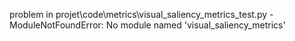 problem in projet\code\metrics\visual_saliency_metrics_test.py - ModuleNotFoundError: No module named 'visual_saliency_metrics'
